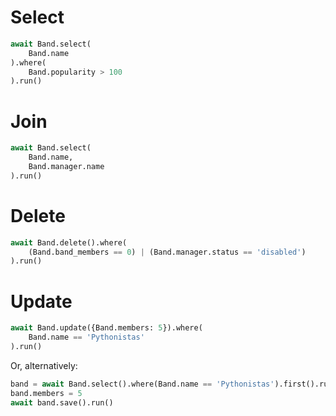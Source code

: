 # Select

```python
await Band.select(
    Band.name
).where(
    Band.popularity > 100
).run()
```

# Join

```python
await Band.select(
    Band.name,
    Band.manager.name
).run()
```

# Delete

```python
await Band.delete().where(
    (Band.band_members == 0) | (Band.manager.status == 'disabled')
).run()
```

# Update

```python
await Band.update({Band.members: 5}).where(
    Band.name == 'Pythonistas'
).run()
```

Or, alternatively:

```python
band = await Band.select().where(Band.name == 'Pythonistas').first().run()
band.members = 5
await band.save().run()
```
